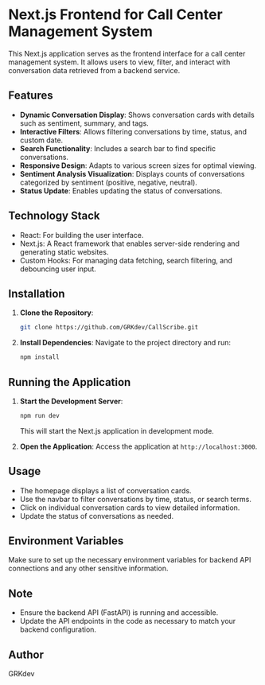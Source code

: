
# Next.js Frontend for Call Center Management System

This Next.js application serves as the frontend interface for a call center management system. It allows users to view, filter, and interact with conversation data retrieved from a backend service.

## Features

- **Dynamic Conversation Display**: Shows conversation cards with details such as sentiment, summary, and tags.
- **Interactive Filters**: Allows filtering conversations by time, status, and custom date.
- **Search Functionality**: Includes a search bar to find specific conversations.
- **Responsive Design**: Adapts to various screen sizes for optimal viewing.
- **Sentiment Analysis Visualization**: Displays counts of conversations categorized by sentiment (positive, negative, neutral).
- **Status Update**: Enables updating the status of conversations.

## Technology Stack

- React: For building the user interface.
- Next.js: A React framework that enables server-side rendering and generating static websites.
- Custom Hooks: For managing data fetching, search filtering, and debouncing user input.

## Installation

1. **Clone the Repository**:
   ```bash
   git clone https://github.com/GRKdev/CallScribe.git
   ```

2. **Install Dependencies**:
   Navigate to the project directory and run:
   ```bash
   npm install
   ```

## Running the Application

1. **Start the Development Server**:
   ```bash
   npm run dev
   ```
   This will start the Next.js application in development mode.

2. **Open the Application**:
   Access the application at `http://localhost:3000`.

## Usage

- The homepage displays a list of conversation cards.
- Use the navbar to filter conversations by time, status, or search terms.
- Click on individual conversation cards to view detailed information.
- Update the status of conversations as needed.

## Environment Variables

Make sure to set up the necessary environment variables for backend API connections and any other sensitive information.

## Note

- Ensure the backend API (FastAPI) is running and accessible.
- Update the API endpoints in the code as necessary to match your backend configuration.

## Author

GRKdev

